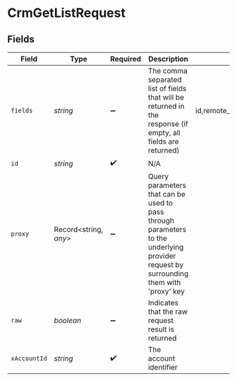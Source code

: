 # CrmGetListRequest


## Fields

| Field                                                                                                                                | Type                                                                                                                                 | Required                                                                                                                             | Description                                                                                                                          | Example                                                                                                                              |
| ------------------------------------------------------------------------------------------------------------------------------------ | ------------------------------------------------------------------------------------------------------------------------------------ | ------------------------------------------------------------------------------------------------------------------------------------ | ------------------------------------------------------------------------------------------------------------------------------------ | ------------------------------------------------------------------------------------------------------------------------------------ |
| `fields`                                                                                                                             | *string*                                                                                                                             | :heavy_minus_sign:                                                                                                                   | The comma separated list of fields that will be returned in the response (if empty, all fields are returned)                         | id,remote_id,name,created_at,updated_at,items,type                                                                                   |
| `id`                                                                                                                                 | *string*                                                                                                                             | :heavy_check_mark:                                                                                                                   | N/A                                                                                                                                  |                                                                                                                                      |
| `proxy`                                                                                                                              | Record<string, *any*>                                                                                                                | :heavy_minus_sign:                                                                                                                   | Query parameters that can be used to pass through parameters to the underlying provider request by surrounding them with 'proxy' key |                                                                                                                                      |
| `raw`                                                                                                                                | *boolean*                                                                                                                            | :heavy_minus_sign:                                                                                                                   | Indicates that the raw request result is returned                                                                                    |                                                                                                                                      |
| `xAccountId`                                                                                                                         | *string*                                                                                                                             | :heavy_check_mark:                                                                                                                   | The account identifier                                                                                                               |                                                                                                                                      |